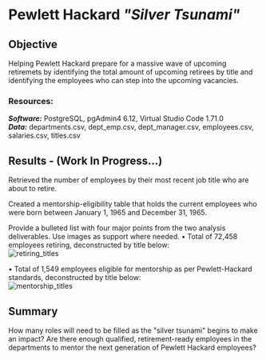 # Pewlett Hackard  *"Silver Tsunami"*

## Objective

Helping Pewlett Hackard prepare for a massive wave of upcoming retiremets by identifying the total amount of upcoming retirees by title and identifying the employees who can step into the upcoming vacancies.


### Resources:

***Software:*** PostgreSQL, pgAdmin4 6.12, Virtual Studio Code 1.71.0\
***Data:*** departments.csv, dept_emp.csv, dept_manager.csv, employees.csv, salaries.csv, titles.csv


## Results - (Work In Progress...)

Retrieved the number of employees by their most recent job title who are about to retire.

Created a mentorship-eligibility table that holds the current employees who were born between January 1, 1965 and December 31, 1965.

Provide a bulleted list with four major points from the two analysis deliverables. Use images as support where needed.
• Total of 72,458 employees retiring, deconstructed by title below:\
![retiring_titles](https://user-images.githubusercontent.com/108758105/189444696-21ae74cb-92db-47f5-bc46-8dc6e4860219.png)

• Total of 1,549 employees eligible for mentorship as per Pewlett-Hackard standards, deconstructed by title below:\
![mentorship_titles](https://user-images.githubusercontent.com/108758105/189445068-72e9fb47-10e7-4e28-8f6b-99fadf7e6ca5.png)



## Summary
How many roles will need to be filled as the "silver tsunami" begins to make an impact?
Are there enough qualified, retirement-ready employees in the departments to mentor the next generation of Pewlett Hackard employees?
